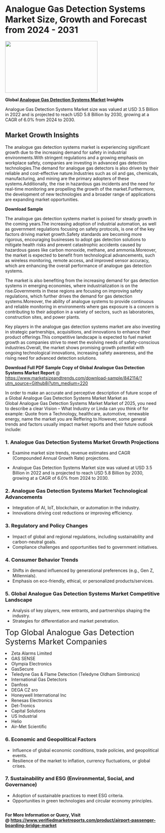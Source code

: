 <H1>Analogue Gas Detection Systems Market Size, Growth and Forecast from 2024 - 2031</H1><img class="aligncenter size-medium wp-image-584254" src="https://thirdeyenews.in/wp-content/uploads/2024/09/Global-Market-Research-300x168.jpeg" alt="" width="300" height="168" /><p><strong>Global&nbsp;<a href="https://www.marketsizeandtrends.com/download-sample/842114/?utm_source=Github8j?utm_medium=220">Analogue Gas Detection Systems Market</a> Insights</strong></p><p>Analogue Gas Detection Systems Market size was valued at USD 3.5 Billion in 2022 and is projected to reach USD 5.8 Billion by 2030, growing at a CAGR of 6.0% from 2024 to 2030.</p><p><h2>Market Growth Insights</h2> <p>The analogue gas detection systems market is experiencing significant growth due to the increasing demand for safety in industrial environments.With stringent regulations and a growing emphasis on workplace safety, companies are investing in advanced gas detection technologies.The demand for analogue gas detectors is also driven by their reliable and cost-effective nature.Industries such as oil and gas, chemicals, manufacturing, and mining are the primary adopters of these systems.Additionally, the rise in hazardous gas incidents and the need for real-time monitoring are propelling the growth of the market.Furthermore, the development of new technologies and a broader range of applications are expanding market opportunities.</p> <p><strong>Download Sample</strong></p> <p>The analogue gas detection systems market is poised for steady growth in the coming years.The increasing adoption of industrial automation, as well as government regulations focusing on safety protocols, is one of the key factors driving market growth.Safety standards are becoming more rigorous, encouraging businesses to adopt gas detection solutions to mitigate health risks and prevent catastrophic accidents caused by hazardous gases like carbon monoxide, methane, and ammonia.Moreover, the market is expected to benefit from technological advancements, such as wireless monitoring, remote access, and improved sensor accuracy, which are enhancing the overall performance of analogue gas detection systems.</p> <p>The market is also benefiting from the increasing demand for gas detection systems in emerging economies, where industrialization is on the rise.Governments in these regions are focusing on improving safety regulations, which further drives the demand for gas detection systems.Moreover, the ability of analogue systems to provide continuous and reliable monitoring in environments where gas exposure is a concern is contributing to their adoption in a variety of sectors, such as laboratories, construction sites, and power plants.</p> <p>Key players in the analogue gas detection systems market are also investing in strategic partnerships, acquisitions, and innovations to enhance their product offerings.This competitive landscape is expected to fuel market growth as companies strive to meet the evolving needs of safety-conscious industries.Overall, the market shows promising growth potential with ongoing technological innovations, increasing safety awareness, and the rising need for advanced detection solutions.</p> <p><span class=""><strong>Download Full PDF Sample Copy of Global Analogue Gas Detection Systems Market Report</strong> @ <a href="https://www.marketsizeandtrends.com/download-sample/842114/?utm_source=Github8j?utm_medium=220" target="_blank">https://www.marketsizeandtrends.com/download-sample/842114/?utm_source=Github8j?utm_medium=220</a></span></p><p>In order to make an accurate and perceptive description of future scope of a Global&nbsp;Analogue Gas Detection Systems Market Market as Global&nbsp;Analogue Gas Detection Systems Market Market of 2025, you need to describe a clear Vision &ndash; What Industry or Linda can you think of for example: Quote from a Technology, healthcare, automotive, renewable energy, name the market you are Reffering to.However, some general trends and factors usually impact market reports and their future outlook include:</p><h3>1.&nbsp;<strong>Analogue Gas Detection Systems Market Growth Projections</strong></h3><ul><li>Examine market size trends, revenue estimates and CAGR (Compounded Annual Growth Rate) projections.</li><li><p>Analogue Gas Detection Systems Market size was valued at USD 3.5 Billion in 2022 and is projected to reach USD 5.8 Billion by 2030, growing at a CAGR of 6.0% from 2024 to 2030.</p></li></ul><h3>2.&nbsp;<strong>Analogue Gas Detection Systems Market Technological Advancements</strong></h3><ul><li>Integration of AI, IoT, blockchain, or automation in the industry.</li><li>Innovations driving cost reductions or improving efficiency.</li></ul><h3>3.&nbsp;<strong>Regulatory and Policy Changes</strong></h3><ul><li>Impact of global and regional regulations, including sustainability and carbon-neutral goals.</li><li>Compliance challenges and opportunities tied to government initiatives.</li></ul><h3>4.&nbsp;<strong>Consumer Behavior Trends</strong></h3><ul><li>Shifts in demand influenced by generational preferences (e.g., Gen Z, Millennials).</li><li>Emphasis on eco-friendly, ethical, or personalized products/services.</li></ul><h3>5.&nbsp;<strong>Global Analogue Gas Detection Systems Market Competitive Landscape</strong></h3><ul><li>Analysis of key players, new entrants, and partnerships shaping the industry.</li><li>Strategies for differentiation and market penetration.</li></ul><p data-pm-slice="1 1 []"><span style="color: inherit; font-family: inherit; font-size: 25px;">Top Global Analogue Gas Detection Systems Market Companies</span></p><div class="" data-test-id=""><p><li>Zeta Alarms Limited</li><li> GAS SENSE</li><li> Olympia Electronics</li><li> GasSecure</li><li> Teledyne Gas & Flame Detection (Teledyne Oldham Simtronics)</li><li> International Gas Detectors</li><li> Danfoss</li><li> DEGA CZ sro</li><li> Honeywell International Inc</li><li> Renesas Electronics</li><li> Det-Tronics</li><li> Capital Solutions</li><li> US Industrial</li><li> Helio</li><li> Air-Met Scientific</li></p></div><h3>6.&nbsp;<strong>Economic and Geopolitical Factors</strong></h3><ul><li>Influence of global economic conditions, trade policies, and geopolitical events.</li><li>Resilience of the market to inflation, currency fluctuations, or global crises.</li></ul><h3>7.&nbsp;<strong>Sustainability and ESG (Environmental, Social, and Governance)</strong></h3><ul><li>Adoption of sustainable practices to meet ESG criteria.</li><li>Opportunities in green technologies and circular economy principles.</li></ul><h2><strong style="font-size: 14px;">For More Information or Query, Visit @&nbsp;</strong><a style="background-color: #ffffff; font-size: 14px;" href="https://www.marketsizeandtrends.com/report/analogue-gas-detection-systems-market/" target="_blank">https://www.verifiedmarketreports.com/product/airport-passenger-boarding-bridge-market</a></h2>